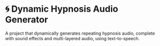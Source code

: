 # 🌀 Dynamic Hypnosis Audio Generator
A project that dynamically generates repeating hypnosis audio, complete with sound effects and multi-layered audio, using text-to-speech.
